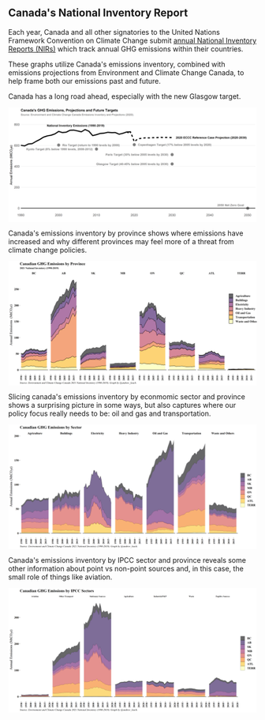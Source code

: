 ## Canada's National Inventory Report

Each year, Canada and all other signatories to the United Nations Framework Convention on Climate Change submit [annual National Inventory Reports (NIRs)](https://unfccc.int/ghg-inventories-annex-i-parties/2021) which track annual GHG emissions within their countries.

These graphs utilize Canada's emissions inventory, combined with emissions projections from Environment and Climate Change Canada, to help frame both our emissions past and future.


Canada has a long road ahead, especially with the new Glasgow target.

<a href="images/emissions_and_targets_simple.png" target="_blank">
  <img border="0" align="center"  src="images/emissions_and_targets_simple.png"/>
</a>


Canada's emissions inventory by province shows where emissions have increased and why different provinces may feel more of a threat from climate change policies.

<a href="images/inventory_provs.png" target="_blank">
  <img border="0" align="center"  src="images/inventory_provs.png"/>
</a>



Slicing canada's emissions inventory by econmomic sector and province shows a surprising picture in some ways, but also captures where our policy focus really needs to be: oil and gas and transportation.

<a href="images/inventory_sector.png" target="_blank">
  <img border="0" align="center"  src="images/inventory_sector.png"/>
</a>

Canada's emissions inventory by IPCC sector and province reveals some other information about point vs non-point sources and, in this case, the small role of things like aviation.


<a href="images/inventory_ipcc_sector.png" target="_blank">
  <img border="0" align="center"  src="images/inventory_ipcc_sector.png"/>
</a>

